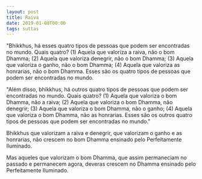 ```yaml
---
layout: post
title: Raiva
date: 2019-01-08T00:00
tags: suttas
---
```

"Bhikkhus, há esses quatro tipos de pessoas que podem ser encontradas no mundo. Quais quatro? (1) Aquela que valoriza a raiva, não o bom Dhamma; (2) Aquela que valoriza denegrir, não o bom Dhamma; (3) Aquela que valoriza o ganho, não o bom Dhamma; (4) Aquela que valoriza as honrarias, não o bom Dhamma. Esses são os quatro tipos de pessoas que podem ser encontradas no mundo.

"Além disso, bhikkhus, há outros quatro tipos de pessoas que podem ser encontradas no mundo. Quais quatro? (1) Aquela que valoriza o bom Dhamma, não a raiva; (2) Aquela que valoriza o bom Dhamma, não denegrir; (3) Aquela que valoriza o bom Dhamma, não o ganho; (4) Aquela que valoriza o bom Dhamma, não as honrarias. Esses são os outros quatro tipos de pessoas que podem ser encontradas no mundo."

Bhikkhus que valorizam a raiva e denegrir, que valorizam o ganho e as honrarias, não crescem no bom Dhamma ensinado pelo Perfeitamente Iluminado.

Mas aqueles que valorizam o bom Dhamma, que assim permaneciam no passado e permanecem agora, deveras crescem no Dhamma ensinado pelo Perfeitamente Iluminado.

